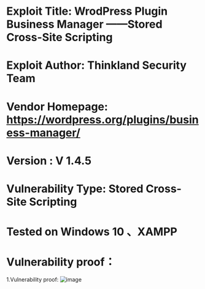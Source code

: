 # Exploit Title: WrodPress Plugin Business Manager ——Stored Cross-Site Scripting
# Exploit Author: Thinkland Security Team
# Vendor Homepage: https://wordpress.org/plugins/business-manager/
# Version :  V 1.4.5
# Vulnerability Type: Stored Cross-Site Scripting
# Tested on Windows 10 、XAMPP
# Vulnerability proof：  
1.Vulnerability proof:
![image]()  